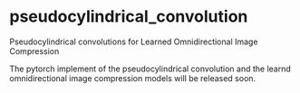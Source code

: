 # pseudocylindrical_convolution
Pseudocylindrical convolutions for Learned Omnidirectional Image Compression

The pytorch implement of the pseudocylindrical convolution and the learnd omnidirectional image compression models will be released soon.
